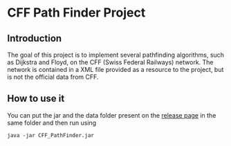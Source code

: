 # CFF Path Finder Project

## Introduction
The goal of this project is to implement several pathfinding algorithms, such as Dijkstra and Floyd, on the CFF (Swiss Federal Railways) network. The network is contained in a XML file provided as a resource to the project, but is not the official data from CFF.

## How to use it
You can put the jar and the data folder present on the [release page](https://github.com/maximelovino/CFF_PathFinder/releases) in the same folder and then run using

```java -jar CFF_PathFinder.jar```
